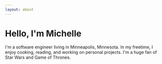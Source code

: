 ```yaml
---
layout: about
---
```


# Hello, I'm Michelle

I'm a software engineer living in Minneapolis, Minnesota. In my freetime, I enjoy cooking, reading, and working on personal projects. I'm a huge fan of Star Wars and Game of Thrones.
